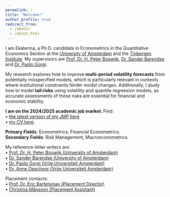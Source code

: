 ```yaml
---
permalink: /
title: "Welcome!"
author_profile: true
redirect_from: 
  - /about/
  - /about.html
---
```


I am Ekaterina, a Ph.D. candidate in Econometrics in the Quantitative Economics Section at the [University of Amsterdam](https://ase.uva.nl/content/sections/quantitative-economics/quantitative-economics.html?origin=D4DixO%2FESbuaIXcFryAJdQ) and the [Tinbergen Institute](https://tinbergen.nl/home). 
My supervisors are [Prof. Dr. H. Peter Boswijk](https://www.uva.nl/en/profile/b/o/h.p.boswijk/h.p.boswijk.html#Profile), [Dr. Sander Barendse](https://sites.google.com/view/sanderbarendse/)  and [Dr. Paolo Gorgi](https://www.pgorgi.com/). 

My research explores how to improve **multi-period volatility forecasts** from potentially misspecified models, which is particularly relevant in contexts where institutional constraints hinder model changes. Additionally, I study how to model **tail risks** using volatility and quantile regression models, as accurate assessments of these risks are essential for financial and economic stability. 

**I am on the 2024/2025 academic job market**. Find:<br>
• [the latest version of my JMP here](../files/Ugulava_JMP.pdf) <br>
• [my CV here](../files/Ugulava_CV.pdf).

**Primary Fields**: Econometrics, Financial Econometrics.<br>
**Secondary Fields**: Risk Management, Macroeconometrics.

My reference letter writers are:<br>
• [Prof. Dr. H. Peter Boswijk (University of Amsterdam)](https://www.uva.nl/en/profile/b/o/h.p.boswijk/h.p.boswijk.html#Profile)<br>
• [Dr. Sander Barendse (University of Amsterdam)](https://sites.google.com/view/sanderbarendse/)<br>
• [Dr. Paolo Gorgi (Vrije Universiteit Amsterdam)](https://www.pgorgi.com/)<br>
• [Dr. Anne Opschoor (Vrije Universiteit Amsterdam)](https://opschooranne.wordpress.com/)<br>

Placement contacts:<br>
• [Prof. Dr. Eric Bartelsman (Placement Director)](mailto:e.j.bartelsman@vu.nl)<br>
• [Christina Månsson (Placement Assistant)](mailto:c.mansson@tinbergen.nl)

